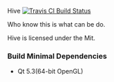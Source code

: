 Hive
[![Travis CI Build Status](https://travis-ci.org/VonChenPlus/Hive.svg)](https://travis-ci.org/VonChenPlus/Hive)

Who know this is what can be do.

Hive is licensed under the Mit. 

### Build Minimal Dependencies
* Qt 5.3(64-bit OpenGL)
